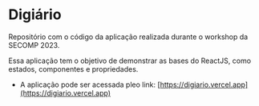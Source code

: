 # Digiário

Repositório com o código da aplicação realizada durante o workshop da SECOMP 2023.

Essa aplicação tem o objetivo de demonstrar as bases do ReactJS, como estados, componentes e propriedades.

- A aplicação pode ser acessada pleo link: [https://digiario.vercel.app](https://digiario.vercel.app)

